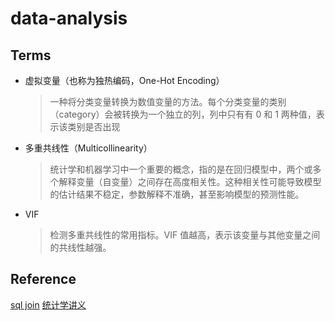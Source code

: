 # data-analysis

## Terms
- 虚拟变量（也称为独热编码，One-Hot Encoding）
    >一种将分类变量转换为数值变量的方法。每个分类变量的类别（category）会被转换为一个独立的列，列中只有有 0 和 1 两种值，表示该类别是否出现

- 多重共线性（Multicollinearity）
    >统计学和机器学习中一个重要的概念，指的是在回归模型中，两个或多个解释变量（自变量）之间存在高度相关性。这种相关性可能导致模型的估计结果不稳定，参数解释不准确，甚至影响模型的预测性能。

- VIF
    >检测多重共线性的常用指标。VIF 值越高，表示该变量与其他变量之间的共线性越强。



## Reference
[sql join](https://learnsql.com/blog/sql-join-cheat-sheet/joins-cheat-sheet-a4.pdf)
[统计学讲义](https://www.math.pku.edu.cn/teachers/lidf/course/probstathsy/probstathsy.pdf)



